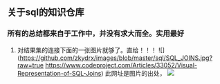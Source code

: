 ## 关于sql的知识仓库
### **所有的总结都来自于工作中，并没有求大而全。实用最好**
1. 对结果集的连接下面的一张图片就够了。直给！！！
   ![](https://github.com/zkydrx/images/blob/master/sql/SQL_JOINS.jpg?raw=true
   https://www.codeproject.com/Articles/33052/Visual-Representation-of-SQL-Joins)
   此网址是图片的出处，
   ![](https://github.com/zkydrx/images/blog/master/sql/sql.png?raw=true)
